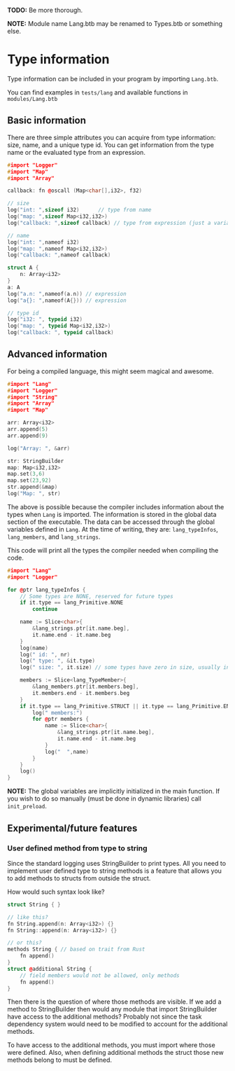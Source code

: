 **TODO:** Be more thorough.

**NOTE:** Module name Lang.btb may be renamed to Types.btb or something else.

# Type information
Type information can be included in your program by importing `Lang.btb`.

You can find examples in `tests/lang` and available functions in `modules/Lang.btb`

## Basic information
There are three simple attributes you can acquire from type information: size, name, and a unique type id. You can get information from the type name or the evaluated type from an expression.
```c++
#import "Logger"
#import "Map"
#import "Array"

callback: fn @oscall (Map<char[],i32>, f32)

// size
log("int: ",sizeof i32)      // type from name
log("map: ",sizeof Map<i32,i32>)
log("callback: ",sizeof callback) // type from expression (just a variable in this case)

// name
log("int: ",nameof i32)
log("map: ",nameof Map<i32,i32>)
log("callback: ",nameof callback)

struct A {
    n: Array<i32>
}
a: A
log("a.n: ",nameof(a.n)) // expression
log("a{}: ",nameof(A{})) // expression

// type id
log("i32: ", typeid i32)
log("map: ", typeid Map<i32,i32>)
log("callback: ", typeid callback)
```

## Advanced information
For being a compiled language, this might seem magical and awesome.
```c++
#import "Lang"
#import "Logger"
#import "String"
#import "Array"
#import "Map"

arr: Array<i32>
arr.append(5)
arr.append(9)

log("Array: ", &arr)

str: StringBuilder
map: Map<i32,i32>
map.set(3,6)
map.set(23,92)
str.append(&map)
log("Map: ", str)
```

The above is possible because the compiler includes information about the types when `Lang` is imported. The information is stored in the global data section of the executable. The data can be accessed through the global variables defined in `Lang`. At the time of writing, they are: `lang_typeInfos`, `lang_members`, and `lang_strings`.

This code will print all the types the compiler needed when compiling the code.
```c++
#import "Lang"
#import "Logger"

for @ptr lang_typeInfos {
    // Some types are NONE, reserved for future types
    if it.type == lang_Primitive.NONE
        continue

    name := Slice<char>{
        &lang_strings.ptr[it.name.beg],
        it.name.end - it.name.beg
    }
    log(name)
    log(" id: ", nr)
    log(" type: ", &it.type)
    log(" size: ", it.size) // some types have zero in size, usually indicates a polymorphic type

    members := Slice<lang_TypeMember>{
        &lang_members.ptr[it.members.beg],
        it.members.end - it.members.beg
    }
    if it.type == lang_Primitive.STRUCT || it.type == lang_Primitive.ENUM {
        log(" members:")
        for @ptr members {
            name := Slice<char>{
                &lang_strings.ptr[it.name.beg],
                it.name.end - it.name.beg
            }
            log("  ",name)
        }
    }
    log()
}
```

**NOTE:** The global variables are implicitly initialized in the main function. If you wish to do so manually (must be done in dynamic libraries) call `init_preload`.

## Experimental/future features
### User defined method from type to string
Since the standard logging uses StringBuilder to print types. All you need to implement user defined type to string methods is a feature that allows you to add methods to structs from outside the struct.

How would such syntax look like?
```c++
struct String { }

// like this?
fn String.append(n: Array<i32>) {}
fn String::append(n: Array<i32>) {}

// or this?
methods String { // based on trait from Rust
    fn append()
}
struct @additional String { 
    // field members would not be allowed, only methods
    fn append()
}
```

Then there is the question of where those methods are visible. If we add a method to StringBuilder then would any module that import StringBuilder have access to the additional methods? Probably not since the task dependency system would need to be modified to account for the additional methods.

To have access to the additional methods, you must import where those were defined. Also, when defining additional methods the struct those new methods belong to must be defined.